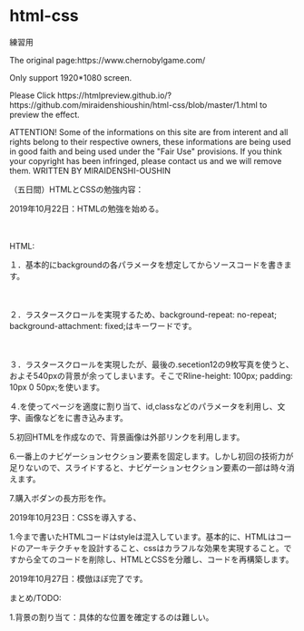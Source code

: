 # html-css  
練習用  
<p>The original page:https://www.chernobylgame.com/  </p>
<p>Only support 1920*1080 screen.  </p>
<p>Please Click https://htmlpreview.github.io/?https://github.com/miraidenshioushin/html-css/blob/master/1.html to preview the effect.  </p>
<p>ATTENTION!  Some of the informations on this site are from interent and all rights belong to their respective owners, these   informations are being used in good faith and being used under the "Fair Use" provisions. If you think your copyright has been   infringed, please contact us and we will remove them. WRITTEN BY MIRAIDENSHI-OUSHIN  </p>

<p>（五日間）HTMLとCSSの勉強内容：</p>
<p>2019年10月22日：HTMLの勉強を始める。</p>
　　<p>HTML:</p>
<p>１．基本的にbackgroundの各パラメータを想定してからソースコードを書きます。</p>　　
<p>２．ラスタースクロールを実現するため、background-repeat: no-repeat;　　background-attachment: fixed;はキーワードです。　</p>　
<p>３．ラスタースクロールを実現したが、最後の.secetion12の9枚写真を使うと、およそ540pxの背景が余ってしまいます。そこでRline-height: 100px;  padding: 10px 0 50px;を使います。</p>
<p>４.を使ってページを適度に割り当て、id,classなどのパラメータを利用し、文字、画像などをに書き込みます。</p>
<p>5.初回HTMLを作成なので、背景画像は外部リンクを利用します。</p>
<p>6.一番上のナビゲーションセクション要素を固定します。しかし初回の技術力が足りないので、スライドすると、ナビゲーションセクション要素の一部は時々消えます。</p>
<p>7.購入ボダンの長方形を作。</p>
  
<p>2019年10月23日：CSSを導入する、</p>
 <p>1.今まで書いたHTMLコードはstyleは混入しています。基本的に、HTMLはコードのアーキテクチャを設計すること、cssはカラフルな効果を実現すること。ですから全てのコードを削除し、HTMLとCSSを分離し、コードを再構築します。</p>
 
<p>2019年10月27日：模倣ほぼ完了です。</p>


<p>まとめ/TODO:
<p>1.背景の割り当て：具体的な位置を確定するのは難しい。</p>
